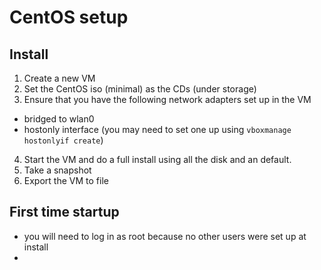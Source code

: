 # CentOS setup

## Install
1. Create a new VM
2. Set the CentOS iso (minimal) as the CDs (under storage)
3. Ensure that you have the following network adapters set up in the VM
 - bridged to wlan0
 - hostonly interface (you may need to set one up using `vboxmanage hostonlyif create`)
4. Start the VM and do a full install using all the disk and an default.
5. Take a snapshot
6. Export the VM to file

## First time startup
 - you will need to log in as root because no other users were set up at install
 -